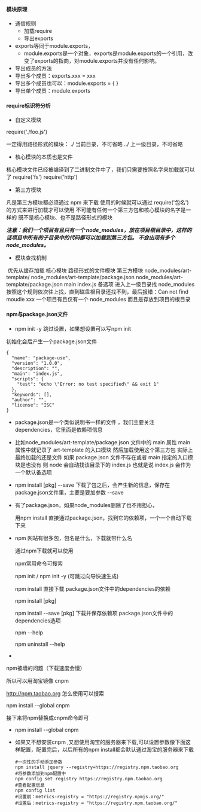 #### 模块原理

+ 通信规则
  + 加载require
  + 导出exports
+ exports等同于module.exports，
  + module.exports是一个对象，exports是module.exports的一个引用，改变了exports的指向，对module.exports并没有任何影响。
+  导出成员的方法
  + 导出多个成员：exports.xxx = xxx
  +  导出多个成员也可以：module.exports = {                        }
  + 导出单个成员：module.exports



#### require标识符分析

+ 自定义模块

 require('./foo.js')

 一定得用路径形式的模块：
  ./ 当前目录，不可省略
  ../ 上一级目录，不可省略

+  核心模块的本质也是文件

 核心模块文件已经被编译到了二进制文件中了，我们只需要按照名字来加载就可以了
 require('fs')
 require('http')

+  第三方模块

 凡是第三方模块都必须通过 npm 来下载
 使用的时候就可以通过 require('包名') 的方式来进行加载才可以使用
 不可能有任何一个第三方包和核心模块的名字是一样的
 既不是核心模块、也不是路径形式的模块

 ***注意：我们一个项目有且只有一个 node_modules，放在项目根目录中，这样的话项目中所有的子目录中的代码都可以加载到第三方包。 不会出现有多个 node_modules。***

+ 模块查找机制

​    优先从缓存加载
    核心模块
    路径形式的文件模块
    第三方模块
      node_modules/art-template/
      node_modules/art-template/package.json
      node_modules/art-template/package.json main
      index.js 备选项
      进入上一级目录找 node_modules
      按照这个规则依次往上找，直到磁盘根目录还找不到，最后报错：Can not find moudle xxx
    一个项目有且仅有一个 node_modules 而且是存放到项目的根目录



#### npm与package.json文件



+  npm init -y    跳过设置，如果想设置可以写npm init

初始化会后产生一个package.json文件

~~~
{
  "name": "package-use",
  "version": "1.0.0",
  "description": "",
  "main": "index.js",
  "scripts": {
    "test": "echo \"Error: no test specified\" && exit 1"
  },
  "keywords": [],
  "author": "",
  "license": "ISC"
}
~~~

+ package.json是一个类似说明书一样的文件 ，我们主要关注 dependencies，它里面是依赖项信息

+ 比如node_modules/art-template/package.json 文件中的 main 属性
      main 属性中就记录了 art-template 的入口模块
      然后加载使用这个第三方包
      实际上最终加载的还是文件
      如果 package.json 文件不存在或者 main 指定的入口模块是也没有
      则 node 会自动找该目录下的 index.js
      也就是说 index.js 会作为一个默认备选项

+ npm install [pkg] --save     下载了包之后，会产生新的信息，保存在package.json文件里，主要是要加参数  --save

+ 有了package.json，如果node_modules删除了也不用担心，

  用npm install       直接通过package.json，找到它的依赖项，一个一个自动下载下来

  

+ npm 网站有很多包，包名是什么，下载就带什么名

  通过npm下载就可以使用

  npm常用命令可搜索

  npm init   /   npm init -y (可跳过向导快速生成)

  npm install   直接下载  package.json文件中的dependencies的依赖

  npm install [pkg]

  npm install --save [pkg]   下载并保存依赖项 package.json文件中的dependencies选项

  npm --help  

  npm uninstall --help

+ 

  npm被墙的问题（下载速度会慢）

  所以可以用淘宝镜像  cnpm

  http://npm.taobao.org     怎么使用可以搜索

  npm   install --global cnpm

  接下来将npm替换成cnpm命令即可

  + npm   install --global cnpm

  + 如果又不想安装cnpm  ,又想使用淘宝的服务器来下载,可以设置参数像下面这样配置，配置完后，以后所有的npm install都会默认通过淘宝的服务器来下载

    ~~~shell
    #一次性的手动添加参数
    npm install jquery --registry=https://registry.npm.taobao.org
    #将参数添加到npm配置中
    npm config set registry https://registry.npm.taobao.org
    #查看配置信息
    npm config list
    #设置前：metrics-registry = "https://registry.npmjs.org/"
    #设置后：metrics-registry = "https://registry.npm.taobao.org/"
    ~~~

    




